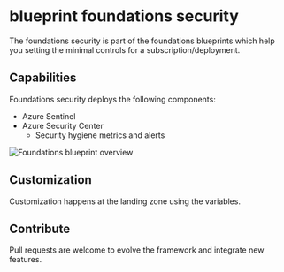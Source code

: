 # blueprint foundations security

The foundations security is part of the foundations blueprints which help you setting the minimal controls for a subscription/deployment.

## Capabilities

Foundations security deploys the following components:

- Azure Sentinel
- Azure Security Center
    - Security hygiene metrics and alerts

![Foundations blueprint overview](../../../_pictures/caf_foundations/foundations_security.png)

## Customization

Customization happens at the landing zone using the variables.

## Contribute

Pull requests are welcome to evolve the framework and integrate new features.
